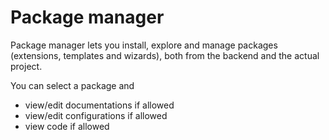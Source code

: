 # Package manager

Package manager lets you install, explore and manage packages (extensions, templates and wizards), both from the backend and the actual project.

You can select a package and

* view/edit documentations if allowed
* view/edit configurations if allowed
* view code if allowed
